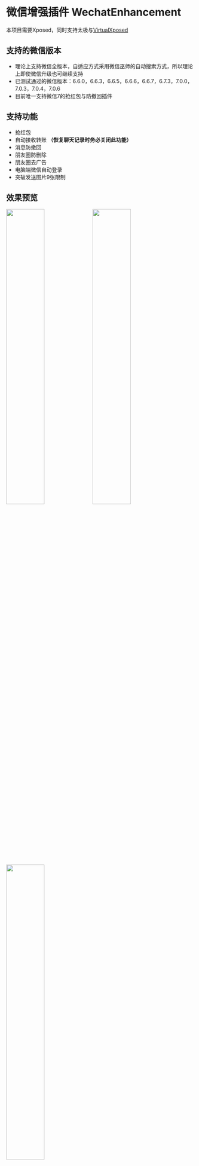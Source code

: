 # 微信增强插件 WechatEnhancement
本项目需要Xposed，同时支持太极与[VirtualXposed](https://github.com/android-hacker/VirtualXposed) 

## 支持的微信版本
- 理论上支持微信全版本，自适应方式采用微信巫师的自动搜索方式，所以理论上即使微信升级也可继续支持
- 已测试通过的微信版本：6.6.0，6.6.3，6.6.5，6.6.6，6.6.7，6.7.3，7.0.0，7.0.3，7.0.4，7.0.6
- 目前唯一支持微信7的抢红包与防撤回插件

## 支持功能
- 抢红包
- 自动接收转账 **（恢复聊天记录时务必关闭此功能）**
- 消息防撤回
- 朋友圈防删除
- 朋友圈去广告
- 电脑端微信自动登录
- 突破发送图片9张限制

## 效果预览
<img src="https://raw.githubusercontent.com/firesunCN/WechatEnhancement/master/image/screenshot1.jpg" width="45%" /> <img src="https://raw.githubusercontent.com/firesunCN/WechatEnhancement/master/image/screenshot2.jpg" width="45%" />
<img src="https://raw.githubusercontent.com/firesunCN/WechatEnhancement/master/image/screenshot3.jpg" width="45%" />

## 致谢
本项目为以下三个项目的融合，使用Java重（chao）写（xi）了微信巫师的自动搜索hook类的功能，并应用在抢红包和自动接收转账上，使得以上功能都能自动适配微信，在此十分感谢veryyoung，Gh0u1L5，wuxiaosu

[WechatLuckyMoney](https://github.com/veryyoung/WechatLuckyMoney) 

[WechatMagician](https://github.com/Gh0u1L5/WechatMagician) 

[XposedWechatHelper](https://github.com/wuxiaosu/XposedWechatHelper) 
